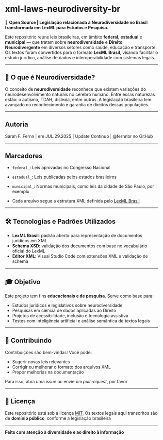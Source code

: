 # xml-laws-neurodiversity-br

📜 **Open Source | Legislação relacionada à Neurodiversidade no Brasil transformada em LexML para Estudos e Pesquisa.**

Este repositório reúne leis brasileiras, em âmbito **federal**, **estadual** e **municipal** — que tratam sobre **neurodiversidade** e **Direito Neurodivergente** em diversos setores como saúde, educação e transporte.  
Os textos foram convertidos para o formato **LexML Brasil**, visando facilitar o estudo jurídico, análise de dados e interoperabilidade com sistemas legais.


---

## 🧠 O que é Neurodiversidade?

O conceito de **neurodiversidade** reconhece que existem variações do neurodesenvolvimento naturais no cérebro humano. 
Entre essas naturezas estão: o autismo, TDAH, dislexia, entre outras. A legislação brasileira tem avançado no reconhecimento e garantia de direitos dessas populações.

---

## Autoria 

Sarah F. Fernn | em JUL.29.2025 | Update Contínuo | @fernnbr no GitHub

---

## Marcadores 


- `federal_`: Leis aprovadas no Congresso Nacional
- `estadual_`: Leis publicadas pelos estados brasileiros
- `municipal_`: Normas municipais, como leis da cidade de São Paulo, por exemplo
  
- Cada arquivo segue a estrutura XML definida pelo [LexML Brasil](http://projeto.lexml.gov.br)

---

## 🛠️ Tecnologias e Padrões Utilizados

- **LexML Brasil**: padrão aberto para representação de documentos jurídicos em XML
- **Schema XSD**: validação dos documentos com base no vocabulário oficial do LexML
- **Editor XML**: Visual Studio Code com extensões XML e validação de schema

---

## 🎓 Objetivo

Este projeto tem fins **educacionais e de pesquisa**. Serve como base para:

- Estudos jurídicos e legislativos sobre neurodiversidade
- Pesquisas em ciência de dados aplicadas ao Direito
- Projetos de acessibilidade, inclusão e tecnologia assistiva
- Testes com inteligência artificial e análise semântica de textos legais

---

## 🤝 Contribuindo

Contribuições são bem-vindas! Você pode:

- Sugerir novas leis relevantes
- Corrigir ou melhorar o formato dos arquivos XML
- Propor melhorias na documentação 

Para isso, abra uma *issue* ou envie um *pull request*, por favor 

---

## 📄 Licença

Este repositório está sob a licença [MIT](./LICENSE). 
Os textos legais aqui transcritos são de **domínio público**, conforme a legislação brasileira

---

**Feito com atenção à diversidade e ao direito à informação**

